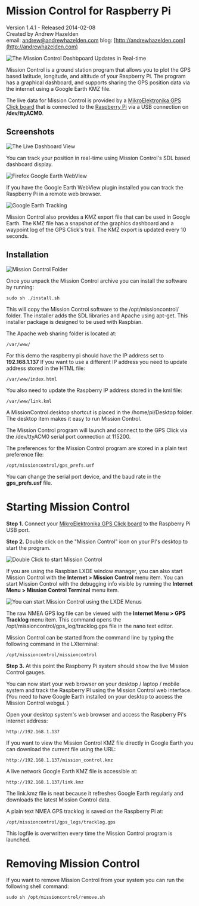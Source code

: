 # Mission Control for Raspberry Pi #
Version 1.4.1 - Released 2014-02-08  
Created by Andrew Hazelden   
email: [andrew@andrewhazelden.com](mailto:andrew@andrewhazelden.com)  blog: [http://andrewhazelden.com](http://andrewhazelden.com)


![The Mission Control Dashbpoard Updates in Real-time](screenshots/dashboard.png)

Mission Control is a ground station program that allows you to plot the GPS based latitude, longitude, and altitude of your Raspberry Pi. The program has a graphical dashboard, and supports sharing the GPS position data via the internet using a Google Earth KMZ file. 

The live data for Mission Control is provided by a [MikroElektronika GPS Click board](http://www.mikroe.com/click/gps/ "GPS Click") that is connected to the [Raspberry Pi](http://www.raspberrypi.org/faqs "Raspberry Pi") via a USB connection on **/dev/ttyACM0**.

## Screenshots ##
![The Live Dashboard View](screenshots/mission_control_raspbian.png)  

You can track your position in real-time using Mission Control's SDL based dashboard display.

![Firefox Google Earth WebView](screenshots/firefox.png)  

If you have the Google Earth WebView plugin installed you can track the Raspberry Pi in a remote web browser.

![Google Earth Tracking](screenshots/google-earth.png)  

Mission Control also provides a KMZ export file that can be used in Google Earth. The KMZ file has a snapshot of the graphics dashboard and a waypoint log of the GPS Click's trail. The KMZ export is updated every 10 seconds.


## Installation ##

![Mission Control Folder](screenshots/program_folder.png)  

Once you unpack the Mission Control archive  you can install the software by running:  

    sudo sh ./install.sh  

This will copy the Mission Control software to the /opt/missioncontrol/ folder. The installer adds the SDL libraries and Apache using apt-get. This installer package is designed to be used with Raspbian.

The Apache web sharing folder is located at:

    /var/www/  

For this demo the raspberry pi should have the IP address set to **192.168.1.137** If you want to use a different IP address you need to update address stored in the HTML file:  

    /var/www/index.html  
    
You also need to update the Raspberry IP address stored in the kml file:

    /var/www/link.kml

A MissionControl.desktop shortcut is placed in the /home/pi/Desktop folder. The desktop item makes it easy to run Mission Control. 

The Mission Control program will launch and connect to the GPS Click via the /dev/ttyACM0 serial port connection at 115200.

The preferences for the Mission Control program are stored in a plain text preference file:  

    /opt/missioncontrol/gps_prefs.usf  

You can change the serial port device, and the baud rate in the **gps_prefs.usf** file.

# Starting Mission Control #

**Step 1.** Connect your [MikroElektronika GPS Click board](http://www.mikroe.com/click/gps/ "GPS Click") to the Raspberry Pi USB port.

**Step 2.** Double click on the "Mission Control" icon on your PI's desktop to start the program.

![Double Click to start Mission Control](screenshots/desktop_link.png)  

If you are using the Raspbian LXDE window manager, you can also start Mission Control with the **Internet > Mission Control** menu item. You can start Mission Control with the debugging info visible by running the **Internet Menu > Mission Control Terminal** menu item.

![You can start Mission Control using the LXDE Menus](screenshots/menu-items.png)  

The raw NMEA GPS log file can be viewed with the **Internet Menu > GPS Tracklog** menu item. This command opens the /opt/missioncontrol/gps_log/tracklog.gps file in the nano text editor.

Mission Control can be started from the command line by typing the following command in the LXterminal:   

    /opt/missioncontrol/missioncontrol  

**Step 3.** At this point the Raspberry Pi system should show the live Mission Control gauges. 

You can now start your web browser on your desktop / laptop / mobile system and track the Raspberry PI using the Mission Control web interface. (You need to have Google Earth installed on your desktop to access the Mission Control webgui. )

Open your desktop system's web browser and access the Raspberry Pi's internet address:    

    http://192.168.1.137

If you want to view the Mission Control KMZ file directly in Google Earth you can download the current file using the URL:
    
    http://192.168.1.137/mission_control.kmz

A live network Google Earth KMZ file is accessible at:

    http://192.168.1.137/link.kmz


The link.kmz file is neat because it refreshes Google Earth regularly and downloads the latest Mission Control data.


A plain text NMEA GPS tracklog is saved on the Raspberry Pi at:  

    /opt/missioncontrol/gps_logs/tracklog.gps

This logfile is overwritten every time the Mission Control program is launched.


# Removing Mission Control #

If you want to remove Mission Control from your system you can run the following shell command:

    sudo sh /opt/missioncontrol/remove.sh



